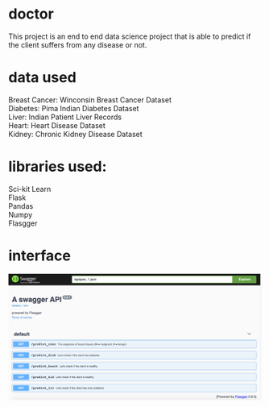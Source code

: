 # doctor

This project is an end to end data science project that is able to predict if the client suffers from any disease or not.

# data used

Breast Cancer: Winconsin Breast Cancer Dataset<br>
Diabetes: Pima Indian Diabetes Dataset<br>
Liver: Indian Patient Liver Records<br>
Heart: Heart Disease Dataset<br>
Kidney: Chronic Kidney Disease Dataset<br>

# libraries used:
Sci-kit Learn<br>
Flask<br>
Pandas<br>
Numpy<br>
Flasgger <br>

# interface

<img src="imgs/interface.png" width="800">





